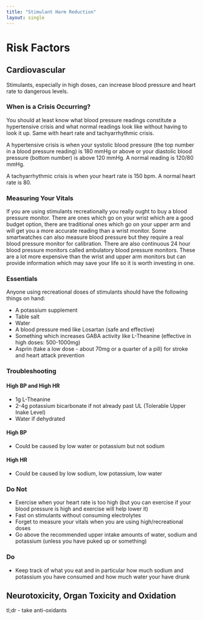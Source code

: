 ```yaml
---
title: "Stimulant Harm Reduction"
layout: single
---
```

# Risk Factors
## Cardiovascular
Stimulants, especially in high doses, can increase blood pressure and heart rate to dangerous levels.

### When is a Crisis Occurring?
You should at least know what blood pressure readings constitute a hypertensive crisis and what normal readings look like without having to look it up. Same with heart rate and tachyarrhythmic crisis.

A hypertensive crisis is when your systolic blood pressure (the top number in a blood pressure reading) is 180 mmHg or above or your diastolic blood pressure (bottom number) is above 120 mmHg. A normal reading is 120/80 mmHg.

A tachyarrhythmic crisis is when your heart rate is 150 bpm. A normal heart rate is 80.

### Measuring Your Vitals
If you are using stimulants recreationally you really ought to buy a blood pressure monitor. There are ones which go on your wrist which are a good budget option, there are traditional ones which go on your upper arm and will get you a more accurate reading than a wrist monitor. Some smartwatches can also measure blood pressure but they require a real blood pressure monitor for calibration. There are also continuous 24 hour blood pressure monitors called ambulatory blood pressure monitors. These are a lot more expensive than the wrist and upper arm monitors but can provide information which may save your life so it is worth investing in one.

### Essentials
Anyone using recreational doses of stimulants should have the following things on hand:
- A potassium supplement
- Table salt
- Water
- A blood pressure med like Losartan (safe and effective)
- Something which increases GABA activity like L-Theanine (effective in high doses: 500-1000mg)
- Asprin (take a low dose - about 70mg or a quarter of a pill) for stroke and heart attack prevention

### Troubleshooting
#### High BP and High HR
- 1g L-Theanine
- 2-4g potassium bicarbonate if not already past UL (Tolerable Upper Inake Level)
- Water if dehydrated 

#### High BP
- Could be caused by low water or potassium but not sodium

#### High HR
- Could be caused by low sodium, low potassium, low water

### Do Not
- Exercise when your heart rate is too high (but you can exercise if your blood pressure is high and exercise will help lower it)
- Fast on stimulants without consuming electrolytes
- Forget to measure your vitals when you are using high/recreational doses
- Go above the recommended upper intake amounts of water, sodium and potassium (unless you have puked up or something)

### Do
- Keep track of what you eat and in particular how much sodium and potassium you have consumed and how much water your have drunk

## Neurotoxicity, Organ Toxicity and Oxidation
tl;dr - take anti-oxidants